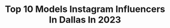 ---
title: Top 10 Models Instagram Influencers In Dallas In 2023
description: >-
  Find top models Instagram influencers in Dallas in 2023. Most popular hashtags: #dallas #fashion #model.
platform: Instagram
hits: 218
text_top: Analyze the most popular Instagram profiles on inBeat.
text_bottom: Our database holds 218 Instagram influencers like this in Dallas, United States for you to work with.
profiles:
  - username: "melaniesanroman"
    fullname: >-
      Melanie San Roman WBFF PRO
    bio: >-
      WBFF Bikini Model Pro 🥇 Playboy May 2020 @playboymagsweden Big Heart, Bigger Dreams 💕 Dm me for booking rates: paid shoots only 🌟 Dallas, Texas
    location: "United States"
    followers: 20103
    engagement: 532
    commentsToLikes: 0.065523
    id: ck5c3g3lrz9730i11v1bdgis4
    verified: false
    hashtags: "#lingeriemodel, #february, #valentines, #wbffpro"
  - username: "bybxev"
    fullname: >-
      
    bio: >-
      CD / Photographer more+textúras @elevaeted ESOM. @elevaetedradio
    location: "United States"
    followers: 3008
    engagement: 779
    commentsToLikes: 0.071935
    id: ck5c35r2wyngt0i11wv8k4uj9
    verified: false
    hashtags: "#fatalframes, #fashion, #folkgood, #igmasters"
  - username: "mirandaxsasha"
    fullname: >-
      𝙈𝙄𝙍𝘼𝙉𝘿𝘼 𝙎𝘼𝙎𝙃𝘼| MODEL| Dallas
    bio: >-
      Dallas, TX •📍Montego Bay, JA Licensed esthetician GET WAXED @beautyxsashaa MANAGED BY: @big_escada_ OWNER OF: @shopklassi Book Now 🦋 #DallasModel
    location: "United States"
    followers: 21093
    engagement: 247
    commentsToLikes: 0.055092
    id: ck5c4ub5z24ex0i116ld2lx5a
    verified: false
    hashtags: "#style, #beautyshoot, #curlyhair, #editorial"
  - username: "llil.yas"
    fullname: >-
      yasmeen nicole
    bio: >-
      Dallas Model Email Me For Booking 600,000+ subs on YT 🎥 snap: chickacurls twitter: yasmeennikole YouTube #yassygoons
    location: "United States"
    followers: 1222566
    engagement: 854
    commentsToLikes: 0.005648
    id: ck0ttbug521f20i19uu4xvruk
    verified: false
    hashtags: ""
  - username: "quewhyareaye"
    fullname: >-
      Slim 🍷
    bio: >-
      Kyra. 26. Black Queen✊🏾👑 Born in Miami. Chicago in My Blood. Residing in Dallas. Model. Mother to a Princess #CZH #10ten 🌻🍼💕
    location: "United States"
    followers: 8685
    engagement: 414
    commentsToLikes: 0.043024
    id: ck5qe6iytyylb0i11omguapc3
    verified: false
    hashtags: "#princessczh, #bouttomakeheraig, #upanditsstuck, #family"
  - username: "924photography"
    fullname: >-
      Keydrin Keylo Franklin
    bio: >-
      📸 𝚈𝚘𝚞𝚃𝚞𝚋𝚎𝚛 | 𝙿𝚑𝚘𝚝𝚘𝚐𝚛𝚊𝚙𝚑𝚎𝚛 📍 𝙵𝚘𝚛𝚝 𝚆𝚘𝚛𝚝𝚑, 𝚃𝚇 😈 𝙲𝚊𝚛 𝙰𝚌𝚌𝚘𝚞𝚗𝚝: @924_with_a_hemi 📢 𝙻𝙴𝙰𝚁𝙽 𝙷𝙾𝚆 𝙸 𝙲𝙾𝙻𝙾𝚁 𝙶𝚁𝙰𝙳𝙴 𝙷𝙴𝚁𝙴
    location: "United States"
    followers: 109530
    engagement: 367
    commentsToLikes: 0.031195
    id: ck5byuwtbpw9m0i11tp2mq5c8
    verified: false
    hashtags: "#fwcamera, #924photography, #sigma85mmdgdn, #sonyalpha"
  - username: "cassimonae"
    fullname: >-
      𝓒𝓪𝓼𝓼𝓲 𝓜𝓸𝓷𝓪𝓮
    bio: >-
      Dallas, TX 📍 📷 Published Model 👻Snapchat: cassimonae1 💌 Email for booking +rates (collabs) cassi.monae@yahoo.com or DM
    location: "United States"
    followers: 5923
    engagement: 1006
    commentsToLikes: 0.039780
    id: ck5hocasspbc40i115patezsl
    verified: false
    hashtags: "#explorepage, #likesforlike, #model, #fashionnovababe"
  - username: "anactingangel"
    fullname: >-
      Angel
    bio: >-
      The organized, non-shitposting social media account for @angelinaduplisea
    location: "United States"
    followers: 1253
    engagement: 2344
    commentsToLikes: 0.024632
    id: ck13clp7s0yhn0i19ll1tanq0
    verified: false
    hashtags: "#dallasphotographer, #model, #repost, #mattblum"
  - username: "inked.exclusives"
    fullname: >-
      
    bio: >-
      Representing inked talent, artists & models! #inkedexclusives || Premium content below! 💥 ||
    location: "United States"
    followers: 32244
    engagement: 49
    commentsToLikes: 0.026088
    id: ck5cffuv2mvc10i116l0bvdiq
    verified: false
    hashtags: "#pursuitofportraits, #uncensored, #fashion, #fitmodels"
  - username: "tatti.thebody"
    fullname: >-
      Tatti ♥️
    bio: >-
      JXN ➡️ DTX 📍 Girl mom 👶🏽👧🏿👧🏽 @securethebodyllc 🛍
    location: "United States"
    followers: 23497
    engagement: 493
    commentsToLikes: 0.036073
    id: ck8t85h6qj6cw0j78quegnws1
    verified: false
    hashtags: "#fashion, #boutiqueclothing, #instafashion, #womensfashion"
---